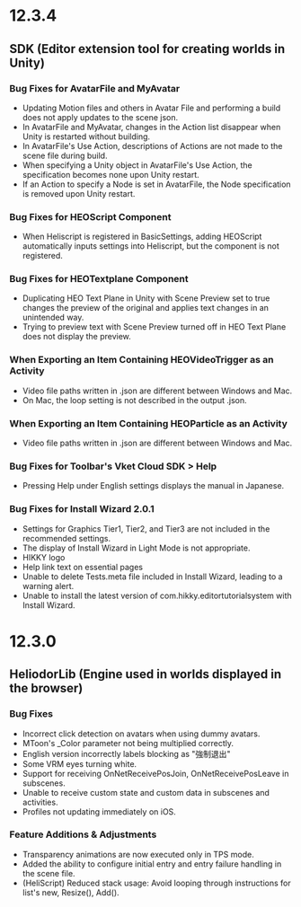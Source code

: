 # 12.3.4

## SDK (Editor extension tool for creating worlds in Unity)
### Bug Fixes for AvatarFile and MyAvatar

- Updating Motion files and others in Avatar File and performing a build does not apply updates to the scene json.
- In AvatarFile and MyAvatar, changes in the Action list disappear when Unity is restarted without building.
- In AvatarFile's Use Action, descriptions of Actions are not made to the scene file during build.
- When specifying a Unity object in AvatarFile's Use Action, the specification becomes none upon Unity restart.
- If an Action to specify a Node is set in AvatarFile, the Node specification is removed upon Unity restart.

### Bug Fixes for HEOScript Component

- When Heliscript is registered in BasicSettings, adding HEOScript automatically inputs settings into Heliscript, but the component is not registered.

### Bug Fixes for HEOTextplane Component

- Duplicating HEO Text Plane in Unity with Scene Preview set to true changes the preview of the original and applies text changes in an unintended way.
- Trying to preview text with Scene Preview turned off in HEO Text Plane does not display the preview.

### When Exporting an Item Containing HEOVideoTrigger as an Activity

- Video file paths written in .json are different between Windows and Mac.
- On Mac, the loop setting is not described in the output .json.

### When Exporting an Item Containing HEOParticle as an Activity

- Video file paths written in .json are different between Windows and Mac.

### Bug Fixes for Toolbar's Vket Cloud SDK > Help

- Pressing Help under English settings displays the manual in Japanese.

### Bug Fixes for Install Wizard 2.0.1

- Settings for Graphics Tier1, Tier2, and Tier3 are not included in the recommended settings.
- The display of Install Wizard in Light Mode is not appropriate.
- HIKKY logo
- Help link text on essential pages
- Unable to delete Tests.meta file included in Install Wizard, leading to a warning alert.
- Unable to install the latest version of com.hikky.editortutorialsystem with Install Wizard.


# 12.3.0

## HeliodorLib (Engine used in worlds displayed in the browser)

### Bug Fixes
- Incorrect click detection on avatars when using dummy avatars.
- MToon's _Color parameter not being multiplied correctly.
- English version incorrectly labels blocking as "強制退出"
- Some VRM eyes turning white.
- Support for receiving OnNetReceivePosJoin, OnNetReceivePosLeave in subscenes.
- Unable to receive custom state and custom data in subscenes and activities.
- Profiles not updating immediately on iOS.

### Feature Additions & Adjustments
- Transparency animations are now executed only in TPS mode.
- Added the ability to configure initial entry and entry failure handling in the scene file.
- (HeliScript) Reduced stack usage: Avoid looping through instructions for list's new, Resize(), Add().
